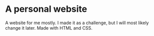 # A personal website
A website for me mostly. I made it as a challenge, but I will most likely change it later. Made with HTML and CSS.
